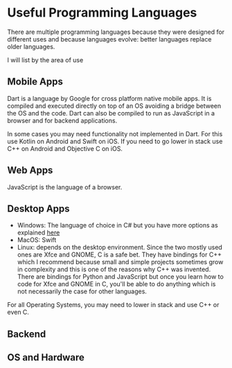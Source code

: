 # Useful Programming Languages

There are multiple programming languages because they were designed for different uses and because languages evolve: better languages replace older languages.

I will list by the area of use

## Mobile Apps

Dart is a language by Google for cross platform native mobile apps. 
It is compiled and executed directly on top of an OS avoiding a bridge between the OS and the code.
Dart can also be compiled to run as JavaScript in a browser and for backend applications.

In some cases you may need functionality not implemented in Dart.
For this use Kotlin on Android and Swift on iOS. 
If you need to go lower in stack use C++ on Android and Objective C on iOS.

## Web Apps

JavaScript is the language of a browser.

## Desktop Apps

- Windows: The language of choice in C# but you have more options as explained [here](https://learn.microsoft.com/en-us/windows/apps/get-started/?tabs=net-maui%2Ccpp-win32)
- MacOS: Swift
- Linux: depends on the desktop environment. Since the two mostly used ones are Xfce and GNOME, C is a safe bet. They have bindings for C++ which I recommend because small and simple projects sometimes grow in complexity and this is one of the reasons why C++ was invented. There are bindings for Python and JavaScript but once you learn how to code for Xfce and GNOME in C, you'll be able to do anything which is not necessarily the case for other languages.

For all Operating Systems, you may need to lower in stack and use C++ or even C.

## Backend

## OS and Hardware
